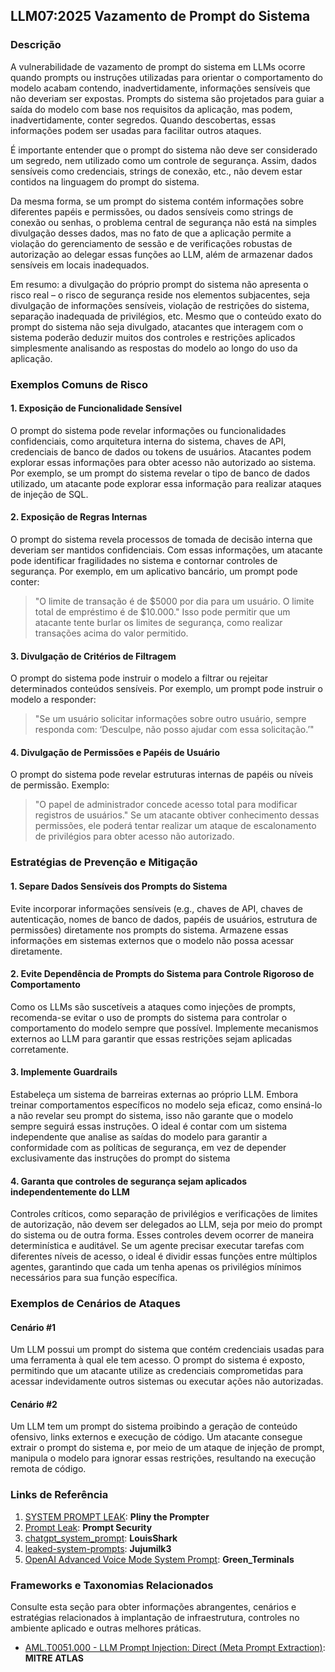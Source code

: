 ## LLM07:2025 Vazamento de Prompt do Sistema

### Descrição

A vulnerabilidade de vazamento de prompt do sistema em LLMs ocorre quando prompts ou instruções utilizadas para orientar o comportamento do modelo acabam contendo, inadvertidamente, informações sensíveis que não deveriam ser expostas. Prompts do sistema são projetados para guiar a saída do modelo com base nos requisitos da aplicação, mas podem, inadvertidamente, conter segredos. Quando descobertas, essas informações podem ser usadas para facilitar outros ataques.

É importante entender que o prompt do sistema não deve ser considerado um segredo, nem utilizado como um controle de segurança. Assim, dados sensíveis como credenciais, strings de conexão, etc., não devem estar contidos na linguagem do prompt do sistema.

Da mesma forma, se um prompt do sistema contém informações sobre diferentes papéis e permissões, ou dados sensíveis como strings de conexão ou senhas, o problema central de segurança não está na simples divulgação desses dados, mas no fato de que a aplicação permite a violação do gerenciamento de sessão e de verificações robustas de autorização ao delegar essas funções ao LLM, além de armazenar dados sensíveis em locais inadequados.

Em resumo: a divulgação do próprio prompt do sistema não apresenta o risco real – o risco de segurança reside nos elementos subjacentes, seja divulgação de informações sensíveis, violação de restrições do sistema, separação inadequada de privilégios, etc. Mesmo que o conteúdo exato do prompt do sistema não seja divulgado, atacantes que interagem com o sistema poderão deduzir muitos dos controles e restrições aplicados simplesmente analisando as respostas do modelo ao longo do uso da aplicação.

### Exemplos Comuns de Risco

#### 1. Exposição de Funcionalidade Sensível

  O prompt do sistema pode revelar informações ou funcionalidades confidenciais, como arquitetura interna do sistema, chaves de API, credenciais de banco de dados ou tokens de usuários. Atacantes podem explorar essas informações para obter acesso não autorizado ao sistema. Por exemplo, se um prompt do sistema revelar o tipo de banco de dados utilizado, um atacante pode explorar essa informação para realizar ataques de injeção de SQL.

#### 2. Exposição de Regras Internas

  O prompt do sistema revela processos de tomada de decisão interna que deveriam ser mantidos confidenciais. Com essas informações, um atacante pode identificar fragilidades no sistema e contornar controles de segurança. Por exemplo, em um aplicativo bancário, um prompt pode conter:
  > "O limite de transação é de $5000 por dia para um usuário. O limite total de empréstimo é de $10.000."
  Isso pode permitir que um atacante tente burlar os limites de segurança, como realizar transações acima do valor permitido.

#### 3. Divulgação de Critérios de Filtragem

  O prompt do sistema pode instruir o modelo a filtrar ou rejeitar determinados conteúdos sensíveis. Por exemplo, um prompt pode instruir o modelo a responder:
  > "Se um usuário solicitar informações sobre outro usuário, sempre responda com: ‘Desculpe, não posso ajudar com essa solicitação.’"

#### 4. Divulgação de Permissões e Papéis de Usuário

  O prompt do sistema pode revelar estruturas internas de papéis ou níveis de permissão. Exemplo:
  > "O papel de administrador concede acesso total para modificar registros de usuários."
  Se um atacante obtiver conhecimento dessas permissões, ele poderá tentar realizar um ataque de escalonamento de privilégios para obter acesso não autorizado.

### Estratégias de Prevenção e Mitigação

#### 1. Separe Dados Sensíveis dos Prompts do Sistema

  Evite incorporar informações sensíveis (e.g., chaves de API, chaves de autenticação, nomes de banco de dados, papéis de usuários, estrutura de permissões) diretamente nos prompts do sistema. Armazene essas informações em sistemas externos que o modelo não possa acessar diretamente.

#### 2. Evite Dependência de Prompts do Sistema para Controle Rigoroso de Comportamento

  Como os LLMs são suscetíveis a ataques como injeções de prompts, recomenda-se evitar o uso de prompts do sistema para controlar o comportamento do modelo sempre que possível. Implemente mecanismos externos ao LLM para garantir que essas restrições sejam aplicadas corretamente.

#### 3. Implemente Guardrails

  Estabeleça um sistema de barreiras externas ao próprio LLM. Embora treinar comportamentos específicos no modelo seja eficaz, como ensiná-lo a não revelar seu prompt do sistema, isso não garante que o modelo sempre seguirá essas instruções. O ideal é contar com um sistema independente que analise as saídas do modelo para garantir a conformidade com as políticas de segurança, em vez de depender exclusivamente das instruções do prompt do sistema

#### 4. Garanta que controles de segurança sejam aplicados independentemente do LLM

  Controles críticos, como separação de privilégios e verificações de limites de autorização, não devem ser delegados ao LLM, seja por meio do prompt do sistema ou de outra forma. Esses controles devem ocorrer de maneira determinística e auditável. Se um agente precisar executar tarefas com diferentes níveis de acesso, o ideal é dividir essas funções entre múltiplos agentes, garantindo que cada um tenha apenas os privilégios mínimos necessários para sua função específica.

### Exemplos de Cenários de Ataques

#### Cenário #1

   Um LLM possui um prompt do sistema que contém credenciais usadas para uma ferramenta à qual ele tem acesso. O prompt do sistema é exposto, permitindo que um atacante utilize as credenciais comprometidas para acessar indevidamente outros sistemas ou executar ações não autorizadas.

#### Cenário #2

  Um LLM tem um prompt do sistema proibindo a geração de conteúdo ofensivo, links externos e execução de código. Um atacante consegue extrair o prompt do sistema e, por meio de um ataque de injeção de prompt, manipula o modelo para ignorar essas restrições, resultando na execução remota de código.

### Links de Referência

1. [SYSTEM PROMPT LEAK](https://x.com/elder_plinius/status/1801393358964994062): **Pliny the Prompter**
2. [Prompt Leak](https://www.prompt.security/vulnerabilities/prompt-leak): **Prompt Security**
3. [chatgpt_system_prompt](https://github.com/LouisShark/chatgpt_system_prompt): **LouisShark**
4. [leaked-system-prompts](https://github.com/jujumilk3/leaked-system-prompts): **Jujumilk3**
5. [OpenAI Advanced Voice Mode System Prompt](https://x.com/Green_terminals/status/1839141326329360579): **Green_Terminals**

### Frameworks e Taxonomias Relacionados

Consulte esta seção para obter informações abrangentes, cenários e estratégias relacionados à implantação de infraestrutura, controles no ambiente aplicado e outras melhores práticas.

- [AML.T0051.000 - LLM Prompt Injection: Direct (Meta Prompt Extraction)](https://atlas.mitre.org/techniques/AML.T0051.000): **MITRE ATLAS**

